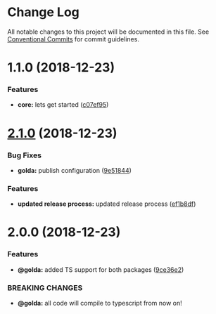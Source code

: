 # Change Log

All notable changes to this project will be documented in this file.
See [Conventional Commits](https://conventionalcommits.org) for commit guidelines.

# 1.1.0 (2018-12-23)


### Features

* **core:** lets get started ([c07ef95](https://github.com/goldajs/goldajs/commit/c07ef95))





# [2.1.0](https://github.com/goldajs/golda/compare/@golda/libb@2.0.0...@golda/libb@2.1.0) (2018-12-23)


### Bug Fixes

* **golda:** publish configuration ([9e51844](https://github.com/goldajs/golda/commit/9e51844))


### Features

* **updated release process:** updated release process ([ef1b8df](https://github.com/goldajs/golda/commit/ef1b8df))





# 2.0.0 (2018-12-23)


### Features

* **@golda:** added TS support for both packages ([9ce36e2](https://github.com/goldajs/golda/commit/9ce36e2))


### BREAKING CHANGES

* **@golda:** all code will compile to typescript from now on!
